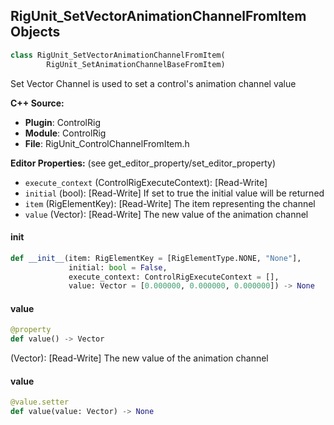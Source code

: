 ## RigUnit_SetVectorAnimationChannelFromItem Objects

```python
class RigUnit_SetVectorAnimationChannelFromItem(
        RigUnit_SetAnimationChannelBaseFromItem)
```

Set Vector Channel is used to set a control's animation channel value

**C++ Source:**

- **Plugin**: ControlRig
- **Module**: ControlRig
- **File**: RigUnit_ControlChannelFromItem.h

**Editor Properties:** (see get_editor_property/set_editor_property)

- ``execute_context`` (ControlRigExecuteContext):  [Read-Write]
- ``initial`` (bool):  [Read-Write] If set to true the initial value will be returned
- ``item`` (RigElementKey):  [Read-Write] The item representing the channel
- ``value`` (Vector):  [Read-Write] The new value of the animation channel

<a id="unreal.RigUnit_SetVectorAnimationChannelFromItem.__init__"></a>

#### __init__

```python
def __init__(item: RigElementKey = [RigElementType.NONE, "None"],
             initial: bool = False,
             execute_context: ControlRigExecuteContext = [],
             value: Vector = [0.000000, 0.000000, 0.000000]) -> None
```

<a id="unreal.RigUnit_SetVectorAnimationChannelFromItem.value"></a>

#### value

```python
@property
def value() -> Vector
```

(Vector):  [Read-Write] The new value of the animation channel

<a id="unreal.RigUnit_SetVectorAnimationChannelFromItem.value"></a>

#### value

```python
@value.setter
def value(value: Vector) -> None
```

<a id="unreal.RigUnit_SetRotatorAnimationChannelFromItem"></a>
